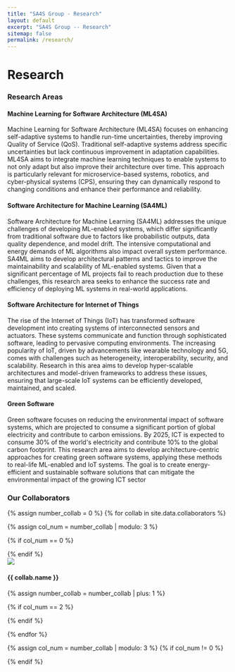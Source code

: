 ```yaml
---
title: "SA4S Group - Research"
layout: default
excerpt: "SA4S Group -- Research"
sitemap: false
permalink: /research/
---
```


# Research

### Research Areas

#### Machine Learning for Software Architecture (ML4SA) 
Machine Learning for Software Architecture (ML4SA) focuses on enhancing self-adaptive systems to handle run-time uncertainties, thereby improving Quality of Service (QoS). Traditional self-adaptive systems address specific uncertainties but lack continuous improvement in adaptation capabilities. ML4SA aims to integrate machine learning techniques to enable systems to not only adapt but also improve their architecture over time. This approach is particularly relevant for microservice-based systems, robotics, and cyber-physical systems (CPS), ensuring they can dynamically respond to changing conditions and enhance their performance and reliability.

#### Software Architecture for Machine Learning (SA4ML)
Software Architecture for Machine Learning (SA4ML) addresses the unique challenges of developing ML-enabled systems, which differ significantly from traditional software due to factors like probabilistic outputs, data quality dependence, and model drift. The intensive computational and energy demands of ML algorithms also impact overall system performance. SA4ML aims to develop architectural patterns and tactics to improve the maintainability and scalability of ML-enabled systems. Given that a significant percentage of ML projects fail to reach production due to these challenges, this research area seeks to enhance the success rate and efficiency of deploying ML systems in real-world applications.

#### Software Architecture for Internet of Things
The rise of the Internet of Things (IoT) has transformed software development into creating systems of interconnected sensors and actuators. These systems communicate and function through sophisticated software, leading to pervasive computing environments. The increasing popularity of IoT, driven by advancements like wearable technology and 5G, comes with challenges such as heterogeneity, interoperability, security, and scalability. Research in this area aims to develop hyper-scalable architectures and model-driven frameworks to address these issues, ensuring that large-scale IoT systems can be efficiently developed, maintained, and scaled.

#### Green Software
Green software focuses on reducing the environmental impact of software systems, which are projected to consume a significant portion of global electricity and contribute to carbon emissions. By 2025, ICT is expected to consume 30% of the world's electricity and contribute 10% to the global carbon footprint. This research area aims to develop architecture-centric approaches for creating green software systems, applying these methods to real-life ML-enabled and IoT systems. The goal is to create energy-efficient and sustainable software solutions that can mitigate the environmental impact of the growing ICT sector

### Our Collaborators

{% assign number_collab = 0 %}
{% for collab in site.data.collaborators %}

{% assign col_num = number_collab | modulo: 3 %}

{% if col_num == 0 %}
<div class="row">
{% endif %}

<div class="col-sm-4 clearfix">
  <img src="{{ site.url }}{{ site.baseurl }}/images/collabpic/{{ collab.logo }}" class="img-responsive" style="max-height: 80px; margin: 0 auto; display: block;" />
  <h4><a href="{{ collab.url }}" style="text-decoration: none; color:inherit">{{ collab.name }}</a></h4>
</div>
    
{% assign number_collab = number_collab | plus: 1 %}
    
{% if col_num == 2 %}   
</div>
{% endif %}

{% endfor %}

{% assign col_num = number_collab | modulo: 3 %}
{% if col_num != 0 %}
</div>
{% endif %}

